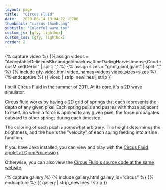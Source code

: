 ```yaml
---
layout: page
title:  "Circus Fluid"
date:   2020-06-14 13:04:22 -0700
thumbnail: "circus-thumb.png"
subtitle: "Colorful wave toy"
custom_js: [gfy, lightbox]
custom_css: [gfy, lightbox]
rorder: 2
---
```

{% capture video %}
    {% assign videos = "AcceptableDeliciousBlueandgoldmackaw,RipeDarlingHarvestmouse,CourteousMixedGerbil" | split: "," %}
    {% assign sizes = "giant,giant,giant" | split: "," %}
    {% include gfy-video.html video_names=videos video_sizes=sizes %}
{% endcapture %}
{{ video | strip_newlines | strip }}

I built Circus Fluid in the summer of 2011. At its core, it's a 2D wave simulator. 

Circus fluid works by having a 2D grid of springs that each represents the depth of any given pixel. Each spring pulls and pushes with those adjacent to itself.
So when a force is applied to any given pixel, the force propagates outward to other springs during each timestep.

The coloring of each pixel is somewhat arbitrary. The height determines the brightness, and the hue is the "velocity" of each spring feeding into a sine function.

If you have Java installed, you can view and play with the <a href="http://www.openprocessing.org/sketch/29833" target="_blank">Circus Fluid applet at OpenProcessing</a>.

Otherwise, you can also view the <a href="http://www.openprocessing.org/sketch/29833" target="_blank">Circus Fluid's source code at the same website</a>.

{% capture gallery %}
    {% include gallery.html gallery_id="circus" %}
{% endcapture %}
{{ gallery | strip_newlines | strip }}